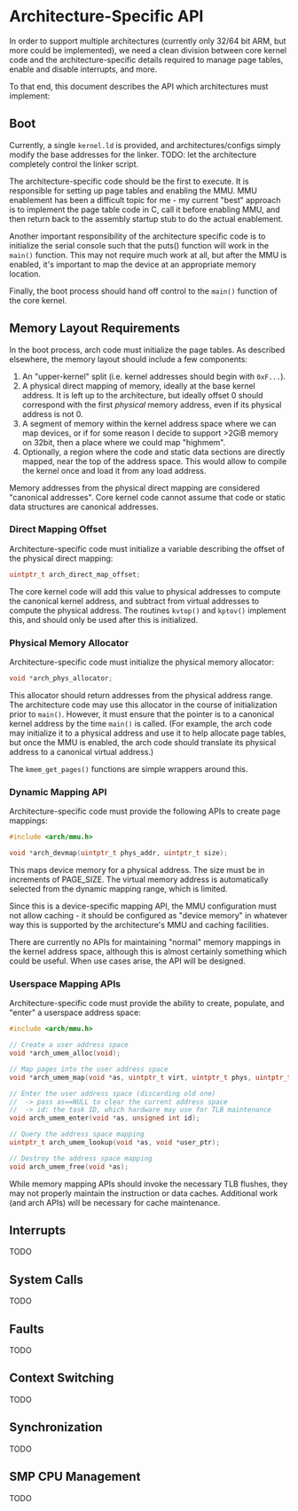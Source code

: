 # Architecture-Specific API

In order to support multiple architectures (currently only 32/64 bit ARM, but
more could be implemented), we need a clean division between core kernel code
and the architecture-specific details required to manage page tables, enable and
disable interrupts, and more.

To that end, this document describes the API which architectures must implement:

## Boot

Currently, a single `kernel.ld` is provided, and architectures/configs simply
modify the base addresses for the linker. TODO: let the architecture completely
control the linker script.

The architecture-specific code should be the first to execute. It is responsible
for setting up page tables and enabling the MMU. MMU enablement has been a
difficult topic for me - my current "best" approach is to implement the page
table code in C, call it before enabling MMU, and then return back to the
assembly startup stub to do the actual enablement.

Another important responsibility of the architecture specific code is to
initialize the serial console such that the puts() function will work in the
`main()` function. This may not require much work at all, but after the MMU is
enabled, it's important to map the device at an appropriate memory location.

Finally, the boot process should hand off control to the `main()` function of
the core kernel.

## Memory Layout Requirements

In the boot process, arch code must initialize the page tables. As described
elsewhere, the memory layout should include a few components:

1. An "upper-kernel" split (i.e. kernel addresses should begin with `0xF...`).
2. A physical direct mapping of memory, ideally at the base kernel address. It
   is left up to the architecture, but ideally offset 0 should correspond with
   the first _physical_ memory address, even if its physical address is not 0.
3. A segment of memory within the kernel address space where we can map devices,
   or if for some reason I decide to support >2GiB memory on 32bit, then a place
   where we could map "highmem".
4. Optionally, a region where the code and static data sections are directly
   mapped, near the top of the address space. This would allow to compile the
   kernel once and load it from any load address.

Memory addresses from the physical direct mapping are considered "canonical
addresses". Core kernel code cannot assume that code or static data structures
are canonical addresses.

### Direct Mapping Offset

Architecture-specific code must initialize a variable describing the offset of
the physical direct mapping:

```c
uintptr_t arch_direct_map_offset;
```

The core kernel code will add this value to physical addresses to compute the
canonical kernel address, and subtract from virtual addresses to compute the
physical address. The routines `kvtop()` and `kptov()` implement this, and
should only be used after this is initialized.

### Physical Memory Allocator

Architecture-specific code must initialize the physical memory allocator:

```c
void *arch_phys_allocator;
```

This allocator should return addresses from the physical address range. The
architecture code may use this allocator in the course of initialization prior
to `main()`. However, it must ensure that the pointer is to a canonical kernel
address by the time `main()` is called. (For example, the arch code may
initialize it to a physical address and use it to help allocate page tables, but
once the MMU is enabled, the arch code should translate its physical address to
a canonical virtual address.)

The `kmem_get_pages()` functions are simple wrappers around this.

### Dynamic Mapping API

Architecture-specific code must provide the following APIs to create page
mappings:

```c
#include <arch/mmu.h>

void *arch_devmap(uintptr_t phys_addr, uintptr_t size);
```

This maps device memory for a physical address. The size must be in increments
of PAGE_SIZE. The virtual memory address is automatically selected from the
dynamic mapping range, which is limited.

Since this is a device-specific mapping API, the MMU configuration must not
allow caching - it should be configured as "device memory" in whatever way this
is supported by the architecture's MMU and caching facilities.

There are currently no APIs for maintaining "normal" memory mappings in the
kernel address space, although this is almost certainly something which could be
useful. When use cases arise, the API will be designed.

### Userspace Mapping APIs

Architecture-specific code must provide the ability to create, populate, and
"enter" a userspace address space:

```c
#include <arch/mmu.h>

// Create a user address space
void *arch_umem_alloc(void);

// Map pages into the user address space
void *arch_umem_map(void *as, uintptr_t virt, uintptr_t phys, uintptr_t size, enum umem_perm perm);

// Enter the user address space (discarding old one)
//  -> pass as==NULL to clear the current address space
//  -> id: the task ID, which hardware may use for TLB maintenance
void arch_umem_enter(void *as, unsigned int id);

// Query the address space mapping
uintptr_t arch_umem_lookup(void *as, void *user_ptr);

// Destroy the address space mapping
void arch_umem_free(void *as);
```

While memory mapping APIs should invoke the necessary TLB flushes, they may not
properly maintain the instruction or data caches. Additional work (and arch
APIs) will be necessary for cache maintenance.

## Interrupts

TODO

## System Calls

TODO

## Faults

TODO

## Context Switching

TODO

## Synchronization

TODO

## SMP CPU Management

TODO
